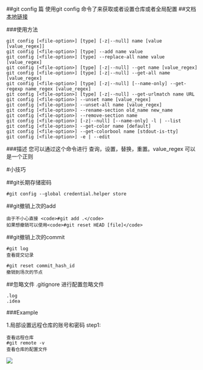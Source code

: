 ##git config 篇
使用git config 命令了来获取或者设置仓库或者全局配置
##文档
[本地链接](file:///D:/ProgramIDE/Git/mingw32/share/doc/git-doc/git-push.html)

###使用方法
```
git config [<file-option>] [type] [-z|--null] name [value [value_regex]]
git config [<file-option>] [type] --add name value
git config [<file-option>] [type] --replace-all name value [value_regex]
git config [<file-option>] [type] [-z|--null] --get name [value_regex]
git config [<file-option>] [type] [-z|--null] --get-all name [value_regex]
git config [<file-option>] [type] [-z|--null] [--name-only] --get-regexp name_regex [value_regex]
git config [<file-option>] [type] [-z|--null] --get-urlmatch name URL
git config [<file-option>] --unset name [value_regex]
git config [<file-option>] --unset-all name [value_regex]
git config [<file-option>] --rename-section old_name new_name
git config [<file-option>] --remove-section name
git config [<file-option>] [-z|--null] [--name-only] -l | --list
git config [<file-option>] --get-color name [default]
git config [<file-option>] --get-colorbool name [stdout-is-tty]
git config [<file-option>] -e | --edit
```

###描述
您可以通过这个命令进行 查询，设置，替换，重置。value_regex 可以是一个正则





#小技巧

##git长期存储密码
```
#git config --global credential.helper store
```
##git撤销上次的add
```
由于不小心直接 <code>#git add .</code>
如果想撤销可以使用<code>#git reset HEAD [file]</code>
```

##git撤销上次的commit
```
#git log
查看提交记录
```

```
#git reset commit_hash_id
撤销到场次的节点
```

##忽略文件
.gitignore
进行配置忽略文件

```
.log
.idea
```



###Example

1.局部设置远程仓库的账号和密码
step1:
```
查看远程仓库
#git remote -v
查看仓库的配置文件
```
![](./)
